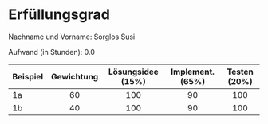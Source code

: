 # Erfüllungsgrad

Nachname und Vorname: Sorglos Susi

Aufwand (in Stunden): 0.0

| Beispiel  | Gewichtung  | Lösungsidee (15%) | Implement. (65%) | Testen (20%) |
| --------- | :---------: |:-----------------:|:----------------:|:------------:|
| 1a        | 60          |        100        |        90        |     100      |
| 1b        | 40          |        100        |        90        |     100      |
